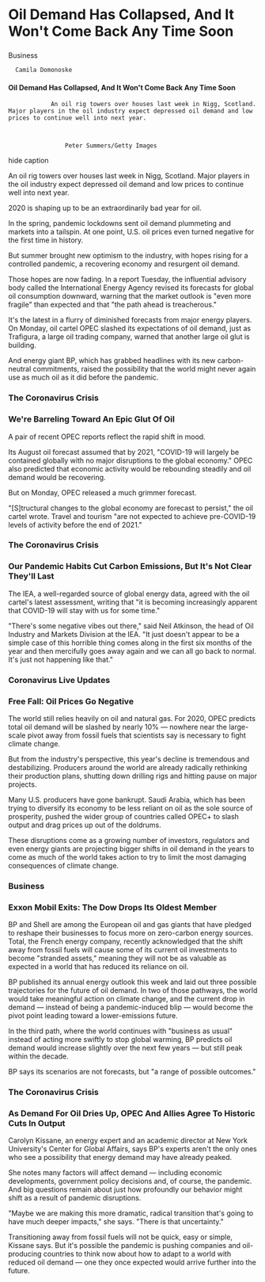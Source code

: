 Oil Demand Has Collapsed, And It Won't Come Back Any Time Soon
==============================================================

### 
Business




      Camila Domonoske
    


#### Oil Demand Has Collapsed, And It Won't Come Back Any Time Soon


                An oil rig towers over houses last week in Nigg, Scotland. Major players in the oil industry expect depressed oil demand and low prices to continue well into next year.
                
                
                    
                    Peter Summers/Getty Images
                    
                
hide caption


An oil rig towers over houses last week in Nigg, Scotland. Major players in the oil industry expect depressed oil demand and low prices to continue well into next year.

2020 is shaping up to be an extraordinarily bad year for oil. 

In the spring, pandemic lockdowns sent oil demand plummeting and markets into a tailspin. At one point, U.S. oil prices even turned negative for the first time in history. 

But summer brought new optimism to the industry, with hopes rising for a controlled pandemic, a recovering economy and resurgent oil demand.

Those hopes are now fading. In a report Tuesday, the influential advisory body called the International Energy Agency revised its forecasts for global oil consumption downward, warning that the market outlook is "even more fragile" than expected and that "the path ahead is treacherous." 

It's the latest in a flurry of diminished forecasts from major energy players. On Monday, oil cartel OPEC slashed its expectations of oil demand, just as Trafigura, a large oil trading company, warned that another large oil glut is building. 

And energy giant BP, which has grabbed headlines with its new carbon-neutral commitments, raised the possibility that the world might never again use as much oil as it did before the pandemic.

### The Coronavirus Crisis 

### We're Barreling Toward An Epic Glut Of Oil

A pair of recent OPEC reports reflect the rapid shift in mood. 

Its August oil forecast assumed that by 2021, "COVID-19 will largely be contained globally with no major disruptions to the global economy." OPEC also predicted that economic activity would  be rebounding steadily and oil demand would be recovering. 

But on Monday, OPEC released a much grimmer forecast. 

"[S]tructural changes to the global economy are forecast to persist," the oil cartel wrote. Travel and tourism "are not expected to achieve pre-COVID-19 levels of activity before the end of 2021." 

### The Coronavirus Crisis 

### Our Pandemic Habits Cut Carbon Emissions, But It's Not Clear They'll Last

The IEA, a well-regarded source of global energy data, agreed with the oil cartel's latest assessment, writing that "it is becoming increasingly apparent that COVID-19 will stay with us for some time."

"There's some negative vibes out there," said Neil Atkinson, the head of Oil Industry and Markets Division at the IEA. "It just doesn't appear to be a simple case of this horrible thing comes along in the first six months of the year and then mercifully goes away again and we can all go back to normal. It's just not happening like that."

### Coronavirus Live Updates 

### Free Fall: Oil Prices Go Negative

The world still relies heavily on oil and natural gas. For 2020, OPEC predicts total oil demand will be slashed by nearly 10% — nowhere near the large-scale pivot away from fossil fuels that scientists say is necessary to fight climate change.

But from the industry's perspective, this year's decline is tremendous and destabilizing. Producers around the world are already radically rethinking their production plans, shutting down drilling rigs and hitting pause on major projects. 

Many U.S. producers have gone bankrupt. Saudi Arabia, which has been trying to diversify its economy to be less reliant on oil as the sole source of prosperity, pushed the wider group of countries called OPEC+ to slash output and drag prices up out of the doldrums. 

These disruptions come as a growing number of investors, regulators and even energy giants are projecting bigger shifts in oil demand in the years to come as much of the world takes action to try to limit the most damaging consequences of climate change. 

### Business 

### Exxon Mobil Exits: The Dow Drops Its Oldest Member

BP and Shell are among the European oil and gas giants that have pledged to reshape their businesses to focus more on zero-carbon energy sources. Total, the French energy company, recently acknowledged that the shift away from fossil fuels will cause some of its current oil investments to become "stranded assets," meaning they will not be as valuable as expected in a world that has reduced its reliance on oil. 

BP published its annual energy outlook this week and laid out three possible trajectories for the future of oil demand. In two of those pathways, the world would take meaningful action on climate change, and the current drop in demand — instead of being a pandemic-induced blip — would become the pivot point leading toward a lower-emissions future.

In the third path, where the world continues with "business as usual" instead of acting more swiftly to stop global warming, BP predicts oil demand would increase slightly over the next few years — but still peak within the decade.

BP says its scenarios are not forecasts, but "a range of possible outcomes." 

### The Coronavirus Crisis 

### As Demand For Oil Dries Up, OPEC And Allies Agree To Historic Cuts In Output 

Carolyn Kissane, an energy expert and an academic director at New York University's Center for Global Affairs, says BP's experts aren't the only ones who see a possibility that energy demand may have already peaked.

She notes many factors will affect demand — including economic developments, government policy decisions and, of course, the pandemic. And big questions remain about just how profoundly our behavior might shift as a result of pandemic disruptions.

"Maybe we are making this more dramatic, radical transition that's going to have much deeper impacts," she says. "There is that uncertainty." 

Transitioning away from fossil fuels will not be quick, easy or simple, Kissane says. But it's possible the pandemic is pushing companies and oil-producing countries to think now about how to adapt to a world with reduced oil demand — one they once expected would arrive further into the future.